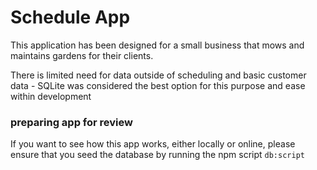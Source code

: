 # Schedule App

This application has been designed for a small business that mows and maintains gardens for their clients.

There is limited need for data outside of scheduling and basic customer data - SQLite was considered the best option for this purpose and ease within development

### preparing app for review

If you want to see how this app works, either locally or online, please ensure that you seed the database by running the npm script `db:script`

